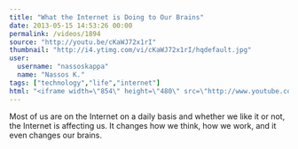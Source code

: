 ```yaml
---
title: "What the Internet is Doing to Our Brains"
date: 2013-05-15 14:53:26 00:00
permalink: /videos/1894
source: "http://youtu.be/cKaWJ72x1rI"
thumbnail: "http://i4.ytimg.com/vi/cKaWJ72x1rI/hqdefault.jpg"
user:
  username: "nassoskappa"
  name: "Nassos K."
tags: ["technology","life","internet"]
html: "<iframe width=\"854\" height=\"480\" src=\"http://www.youtube.com/embed/cKaWJ72x1rI?wmode=transparent&feature=oembed\" frameborder=\"0\" allowfullscreen></iframe>"
---
```


Most of us are on the Internet on a daily basis and whether we like it or not, the Internet is affecting us. It changes how we think, how we work, and it even changes our brains.